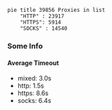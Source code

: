 
```mermaid
pie title 39856 Proxies in list
    "HTTP" : 23917
    "HTTPS": 5914
    "SOCKS" : 14540
```

### Some Info
#### Average Timeout

- mixed: 3.0s
- http: 1.5s
- https: 8.6s
- socks: 6.4s